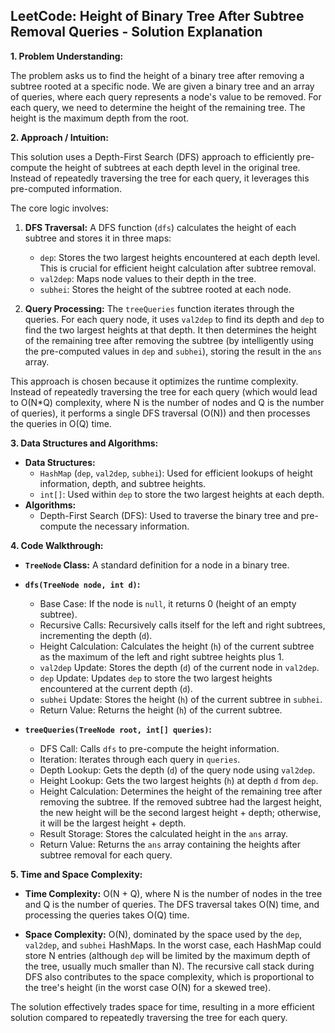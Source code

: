 ## LeetCode: Height of Binary Tree After Subtree Removal Queries - Solution Explanation

**1. Problem Understanding:**

The problem asks us to find the height of a binary tree after removing a subtree rooted at a specific node.  We are given a binary tree and an array of queries, where each query represents a node's value to be removed. For each query, we need to determine the height of the remaining tree.  The height is the maximum depth from the root.

**2. Approach / Intuition:**

This solution uses a Depth-First Search (DFS) approach to efficiently pre-compute the height of subtrees at each depth level in the original tree.  Instead of repeatedly traversing the tree for each query, it leverages this pre-computed information.

The core logic involves:

1.  **DFS Traversal:** A DFS function (`dfs`) calculates the height of each subtree and stores it in three maps:
    *   `dep`: Stores the two largest heights encountered at each depth level.  This is crucial for efficient height calculation after subtree removal.
    *   `val2dep`: Maps node values to their depth in the tree.
    *   `subhei`: Stores the height of the subtree rooted at each node.

2.  **Query Processing:** The `treeQueries` function iterates through the queries.  For each query node, it uses `val2dep` to find its depth and `dep` to find the two largest heights at that depth.  It then determines the height of the remaining tree after removing the subtree (by intelligently using the pre-computed values in `dep` and `subhei`), storing the result in the `ans` array.

This approach is chosen because it optimizes the runtime complexity.  Instead of repeatedly traversing the tree for each query (which would lead to O(N*Q) complexity, where N is the number of nodes and Q is the number of queries), it performs a single DFS traversal (O(N)) and then processes the queries in O(Q) time.

**3. Data Structures and Algorithms:**

*   **Data Structures:**
    *   `HashMap` (`dep`, `val2dep`, `subhei`): Used for efficient lookups of height information, depth, and subtree heights.
    *   `int[]`: Used within `dep` to store the two largest heights at each depth.
*   **Algorithms:**
    *   Depth-First Search (DFS):  Used to traverse the binary tree and pre-compute the necessary information.

**4. Code Walkthrough:**

*   **`TreeNode` Class:** A standard definition for a node in a binary tree.

*   **`dfs(TreeNode node, int d)`:**
    *   Base Case: If the node is `null`, it returns 0 (height of an empty subtree).
    *   Recursive Calls: Recursively calls itself for the left and right subtrees, incrementing the depth (`d`).
    *   Height Calculation: Calculates the height (`h`) of the current subtree as the maximum of the left and right subtree heights plus 1.
    *   `val2dep` Update: Stores the depth (`d`) of the current node in `val2dep`.
    *   `dep` Update: Updates `dep` to store the two largest heights encountered at the current depth (`d`).
    *   `subhei` Update: Stores the height (`h`) of the current subtree in `subhei`.
    *   Return Value: Returns the height (`h`) of the current subtree.

*   **`treeQueries(TreeNode root, int[] queries)`:**
    *   DFS Call: Calls `dfs` to pre-compute the height information.
    *   Iteration: Iterates through each query in `queries`.
    *   Depth Lookup: Gets the depth (`d`) of the query node using `val2dep`.
    *   Height Lookup: Gets the two largest heights (`h`) at depth `d` from `dep`.
    *   Height Calculation: Determines the height of the remaining tree after removing the subtree. If the removed subtree had the largest height, the new height will be the second largest height + depth; otherwise, it will be the largest height + depth.
    *   Result Storage: Stores the calculated height in the `ans` array.
    *   Return Value: Returns the `ans` array containing the heights after subtree removal for each query.


**5. Time and Space Complexity:**

*   **Time Complexity:** O(N + Q), where N is the number of nodes in the tree and Q is the number of queries. The DFS traversal takes O(N) time, and processing the queries takes O(Q) time.

*   **Space Complexity:** O(N), dominated by the space used by the `dep`, `val2dep`, and `subhei` HashMaps. In the worst case, each HashMap could store N entries (although `dep` will be limited by the maximum depth of the tree, usually much smaller than N).  The recursive call stack during DFS also contributes to the space complexity, which is proportional to the tree's height (in the worst case O(N) for a skewed tree).

The solution effectively trades space for time, resulting in a more efficient solution compared to repeatedly traversing the tree for each query.
